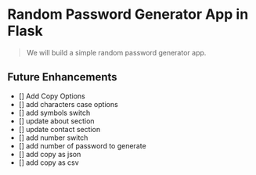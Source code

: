 # Random Password Generator App in Flask

> We will build a simple random password generator app.

## Future Enhancements

- [] Add Copy Options
- [] add characters case options
- [] add symbols switch
- [] update about section
- [] update contact section
- [] add number switch
- [] add number of password to generate
- [] add copy as json
- [] add copy as csv
